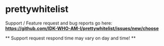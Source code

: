 # prettywhitelist

Support / Feature request and bug reports go here: **https://github.com/IDK-WHO-AM-I/prettywhitelist/issues/new/choose**

** Support request respond time may vary on day and time! **
